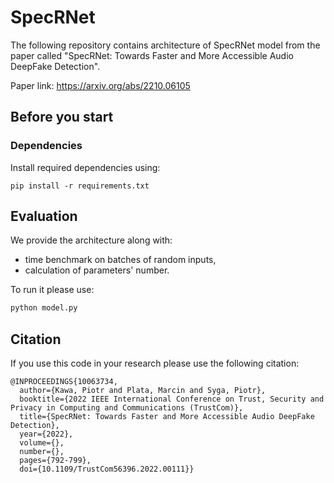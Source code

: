 # SpecRNet

The following repository contains architecture of SpecRNet model from the paper called "SpecRNet: Towards Faster and More Accessible Audio DeepFake Detection".

Paper link: https://arxiv.org/abs/2210.06105

## Before you start

### Dependencies

Install required dependencies using:
```bas
pip install -r requirements.txt
```


## Evaluation

We provide the architecture along with:
* time benchmark on batches of random inputs,
* calculation of parameters' number.

To run it please use:
```bash
python model.py
```


## Citation

If you use this code in your research please use the following citation:

```
@INPROCEEDINGS{10063734,
  author={Kawa, Piotr and Plata, Marcin and Syga, Piotr},
  booktitle={2022 IEEE International Conference on Trust, Security and Privacy in Computing and Communications (TrustCom)}, 
  title={SpecRNet: Towards Faster and More Accessible Audio DeepFake Detection}, 
  year={2022},
  volume={},
  number={},
  pages={792-799},
  doi={10.1109/TrustCom56396.2022.00111}}
```
